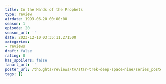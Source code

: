 ```yaml
---
title: In the Hands of the Prophets
type: review
airdate: 1993-06-20 00:00:00
season: 1
episode: 20
season_url: ''
date: 2023-12-10 03:35:11.271500
categories:
- reviews
draft: false
rating: 0
has_spoilers: false
fanart_url: ''
poster_url: /thoughts/reviews/tv/star-trek-deep-space-nine/series_poster.jpg
tags: []
---
```


